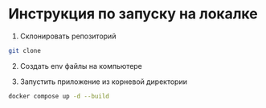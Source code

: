 # Инструкция по запуску на локалке

1. Склонировать репозиторий

```sh
git clone
```

2. Создать env файлы на компьютере

3. Запустить приложение из корневой директории

```sh
docker compose up -d --build
```
